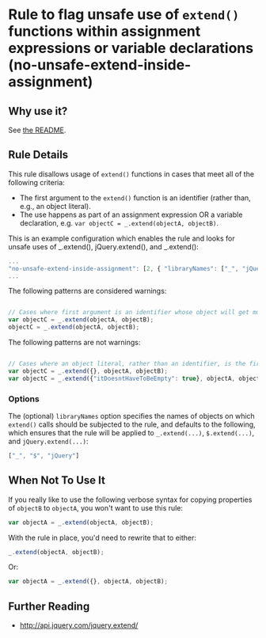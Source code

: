 # Rule to flag unsafe use of `extend()` functions within assignment expressions or variable declarations (no-unsafe-extend-inside-assignment)

## Why use it?

See [the README](../../README.md).

## Rule Details

This rule disallows usage of `extend()` functions in cases that meet all of the following criteria:

 * The first argument to the `extend()` function is an identifier (rather than, e.g., an object literal).
 * The use happens as part of an assignment expression OR a variable declaration, e.g. `var objectC = _.extend(objectA, objectB)`.

This is an example configuration which enables the rule and looks for unsafe uses of _.extend(), jQuery.extend(), and _.extend():
```js
...
"no-unsafe-extend-inside-assignment": [2, { "libraryNames": ["_", "jQuery", "$"] }]
...
```

The following patterns are considered warnings:

```js

// Cases where first argument is an identifier whose object will get mutated
var objectC = _.extend(objectA, objectB);
objectC = _.extend(objectA, objectB);
```

The following patterns are not warnings:

```js

// Cases where an object literal, rather than an identifier, is the first argument to `extend()`
var objectC = _.extend({}, objectA, objectB);
var objectC = _.extend({"itDoesntHaveToBeEmpty": true}, objectA, objectB);
```

### Options

The (optional) `libraryNames` option specifies the names of objects on which `extend()` calls should be subjected to the rule, and defaults to the following, which ensures that the rule will be applied to `_.extend(...)`, `$.extend(...)`, and `jQuery.extend(...)`:

```js
["_", "$", "jQuery"]
```


## When Not To Use It

If you really like to use the following verbose syntax for copying properties of `objectB` to `objectA`, you won't want to use this rule:

```js
var objectA = _.extend(objectA, objectB);
```

With the rule in place, you'd need to rewrite that to either:
```js
_.extend(objectA, objectB);
```

Or:
```js
var objectA = _.extend({}, objectA, objectB);
```



## Further Reading

* http://api.jquery.com/jquery.extend/
